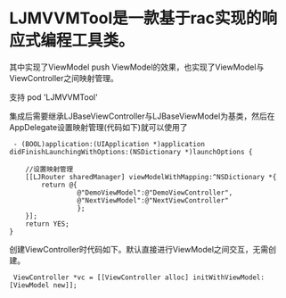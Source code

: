 # LJMVVMTool是一款基于rac实现的响应式编程工具类。

其中实现了ViewModel push ViewModel的效果，也实现了ViewModel与ViewController之间映射管理。

支持 pod 'LJMVVMTool'

集成后需要继承LJBaseViewController与LJBaseViewModel为基类，然后在AppDelegate设置映射管理(代码如下)就可以使用了

     - (BOOL)application:(UIApplication *)application didFinishLaunchingWithOptions:(NSDictionary *)launchOptions {
        
        //设置映射管理
        [[LJRouter sharedManager] viewModelWithMapping:^NSDictionary *{
            return @{
                     @"DemoViewModel":@"DemoViewController",
                     @"NextViewModel":@"NextViewController"
                     };
        }];
        return YES;
    }

创建ViewController时代码如下。默认直接进行ViewModel之间交互，无需创建。

     ViewController *vc = [[ViewController alloc] initWithViewModel:[ViewModel new]];
    


